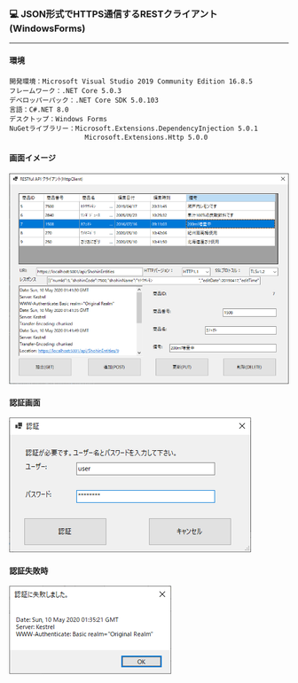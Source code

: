 ﻿### :computer: JSON形式でHTTPS通信するRESTクライアント(WindowsForms)
___
#### 環境
```
開発環境：Microsoft Visual Studio 2019 Community Edition 16.8.5  
フレームワーク：.NET Core 5.0.3  
デベロッパーパック：.NET Core SDK 5.0.103  
言語：C#.NET 8.0  
デスクトップ：Windows Forms  
NuGetライブラリー：Microsoft.Extensions.DependencyInjection 5.0.1  
                   Microsoft.Extensions.Http 5.0.0  

```

#### 画面イメージ  
![Img](ReadmeImg.png)  

#### 認証画面  
![Img2](ReadmeImg2.png)  

#### 認証失敗時  
![Img3](ReadmeImg3.png)  